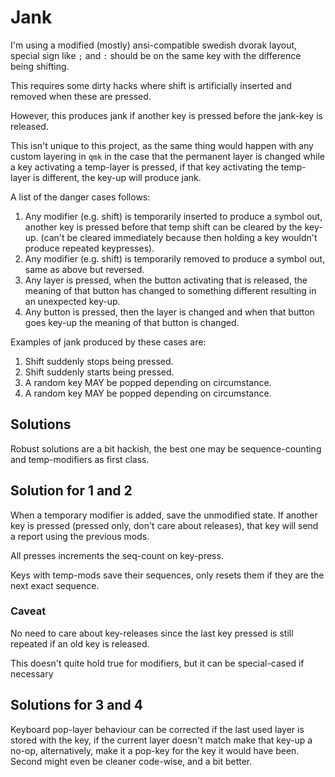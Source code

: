 # Jank

I'm using a modified (mostly) ansi-compatible swedish dvorak layout, special sign like `;` and `:` should 
be on the same key with the difference being shifting.

This requires some dirty hacks where shift is artificially inserted and removed when these are pressed.

However, this produces jank if another key is pressed before the jank-key is released.

This isn't unique to this project, as the same thing would happen with any custom layering in `qmk` in the case 
that the permanent layer is changed while a key activating a temp-layer is pressed, if that key activating 
the temp-layer is different, the key-up will produce jank.  

A list of the danger cases follows:

1. Any modifier (e.g. shift) is temporarily inserted to produce a symbol out, another key is pressed before that 
temp shift can be cleared by the key-up. (can't be cleared immediately because then holding a key wouldn't produce
repeated keypresses).
2. Any modifier (e.g. shift) is temporarily removed to produce a symbol out, same as above but reversed.
3. Any layer is pressed, when the button activating that is released, the meaning of that button has changed 
to something different resulting in an unexpected key-up.
4. Any button is pressed, then the layer is changed and when that button goes key-up the meaning of that button is changed.

Examples of jank produced by these cases are:

1. Shift suddenly stops being pressed.
2. Shift suddenly starts being pressed.
3. A random key MAY be popped depending on circumstance.
4. A random key MAY be popped depending on circumstance.

## Solutions

Robust solutions are a bit hackish, the best one may be sequence-counting and temp-modifiers as first class.

## Solution for 1 and 2 

When a temporary modifier is added, save the unmodified state. If another key is pressed 
(pressed only, don't care about releases), that key will send a report using the previous mods.

All presses increments the seq-count on key-press. 

Keys with temp-mods save their sequences, only resets them if they are the next exact sequence.

### Caveat

No need to care about key-releases since the last key pressed is still repeated if an old key is released.

This doesn't quite hold true for modifiers, but it can be special-cased if necessary

## Solutions for 3 and 4

Keyboard pop-layer behaviour can be corrected if the last used layer is stored with the key, if the current layer 
doesn't match make that key-up a no-op, alternatively, make it a pop-key for the key it would have been. 
Second might even be cleaner code-wise, and a bit better.